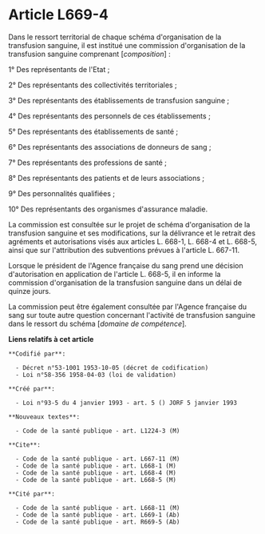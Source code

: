# Article L669-4

Dans le ressort territorial de chaque schéma d'organisation de la transfusion sanguine, il est institué une commission
d'organisation de la transfusion sanguine comprenant [*composition*] :

1° Des représentants de l'Etat ;

2° Des représentants des collectivités territoriales ;

3° Des représentants des établissements de transfusion sanguine ;

4° Des représentants des personnels de ces établissements ;

5° Des représentants des établissements de santé ;

6° Des représentants des associations de donneurs de sang ;

7° Des représentants des professions de santé ;

8° Des représentants des patients et de leurs associations ;

9° Des personnalités qualifiées ;

10° Des représentants des organismes d'assurance maladie.

La commission est consultée sur le projet de schéma d'organisation de la transfusion sanguine et ses modifications, sur la
délivrance et le retrait des agréments et autorisations visés aux articles L. 668-1, L. 668-4 et L. 668-5, ainsi que sur
l'attribution des subventions prévues à l'article L. 667-11.

Lorsque le président de l'Agence française du sang prend une décision d'autorisation en application de l'article L. 668-5, il
en informe la commission d'organisation de la transfusion sanguine dans un délai de quinze jours.

La commission peut être également consultée par l'Agence française du sang sur toute autre question concernant l'activité de
transfusion sanguine dans le ressort du schéma [*domaine de compétence*].

**Liens relatifs à cet article**

	**Codifié par**:

	  - Décret n°53-1001 1953-10-05 (décret de codification)
	  - Loi n°58-356 1958-04-03 (loi de validation)

	**Créé par**:

	  - Loi n°93-5 du 4 janvier 1993 - art. 5 () JORF 5 janvier 1993

	**Nouveaux textes**:

	  - Code de la santé publique - art. L1224-3 (M)

	**Cite**:

	  - Code de la santé publique - art. L667-11 (M)
	  - Code de la santé publique - art. L668-1 (M)
	  - Code de la santé publique - art. L668-4 (M)
	  - Code de la santé publique - art. L668-5 (M)

	**Cité par**:

	  - Code de la santé publique - art. L668-11 (M)
	  - Code de la santé publique - art. L669-1 (Ab)
	  - Code de la santé publique - art. R669-5 (Ab)
